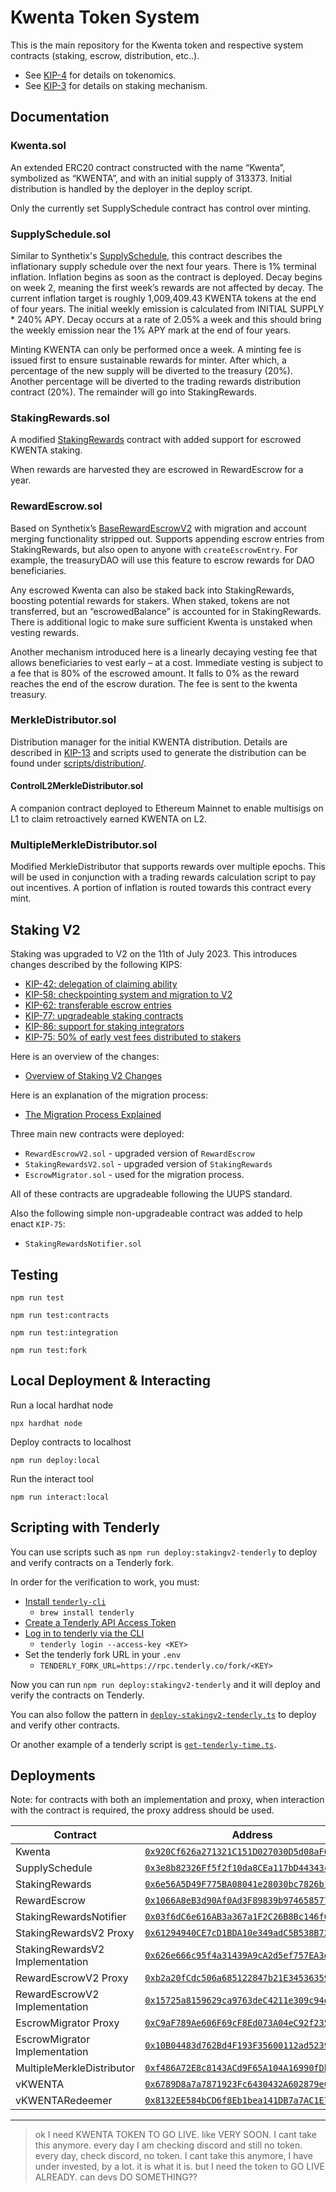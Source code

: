 # Kwenta Token System

This is the main repository for the Kwenta token and respective system contracts (staking, escrow, distribution, etc..). 

- See [KIP-4](https://kips.kwenta.io/kips/kip-4/) for details on tokenomics.
- See [KIP-3](https://kips.kwenta.io/kips/kip-3/) for details on staking mechanism.

## Documentation

### Kwenta.sol

An extended ERC20 contract constructed with the name “Kwenta”, symbolized as “KWENTA”, and with an initial supply of 313373. Initial distribution is handled by the deployer in the deploy script.

Only the currently set SupplySchedule contract has control over minting.

### SupplySchedule.sol

Similar to Synthetix's [SupplySchedule](https://github.com/Synthetixio/synthetix/blob/204b13bfdfd3c67cb48f875fc314b306965f39cf/contracts/SupplySchedule.sol), this contract describes the inflationary supply schedule over the next four years. There is 1% terminal inflation. Inflation begins as soon as the contract is deployed. Decay begins on week 2, meaning the first week’s rewards are not affected by decay. The current inflation target is roughly 1,009,409.43 KWENTA tokens at the end of four years. The initial weekly emission is calculated from INITIAL SUPPLY * 240% APY. Decay occurs at a rate of 2.05% a week and this should bring the weekly emission near the 1% APY mark at the end of four years.

Minting KWENTA can only be performed once a week. A minting fee is issued first to ensure sustainable rewards for minter. After which, a percentage of the new supply will be diverted to the treasury (20%). Another percentage will be diverted to the trading rewards distribution contract (20%). The remainder will go into StakingRewards.

### StakingRewards.sol

A modified [StakingRewards](https://github.com/Synthetixio/synthetix/blob/204b13bfdfd3c67cb48f875fc314b306965f39cf/contracts/StakingRewards.sol) contract with added support for escrowed KWENTA staking.

When rewards are harvested they are escrowed in RewardEscrow for a year.

### RewardEscrow.sol

Based on Synthetix’s [BaseRewardEscrowV2](https://github.com/Synthetixio/synthetix/blob/204b13bfdfd3c67cb48f875fc314b306965f39cf/contracts/BaseRewardEscrowV2.sol) with migration and account merging functionality stripped out. Supports appending escrow entries from StakingRewards, but also open to anyone with `createEscrowEntry`. For example, the treasuryDAO will use this feature to escrow rewards for DAO beneficiaries. 

Any escrowed Kwenta can also be staked back into StakingRewards, boosting potential rewards for stakers. When staked, tokens are not transferred, but an “escrowedBalance” is accounted for in StakingRewards. There is additional logic to make sure sufficient Kwenta is unstaked when vesting rewards. 

Another mechanism introduced here is a linearly decaying vesting fee that allows beneficiaries to vest early – at a cost. Immediate vesting is subject to a fee that is 80% of the escrowed amount. It falls to 0% as the reward reaches the end of the escrow duration. The fee is sent to the kwenta treasury. 

### MerkleDistributor.sol

Distribution manager for the initial KWENTA distribution. Details are described in [KIP-13](https://kips.kwenta.io/kips/kip-13/) and scripts used to generate the distribution can be found under [scripts/distribution/](scripts/distribution/).

#### ControlL2MerkleDistributor.sol

A companion contract deployed to Ethereum Mainnet to enable multisigs on L1 to claim retroactively earned KWENTA on L2. 

### MultipleMerkleDistributor.sol

Modified MerkleDistributor that supports rewards over multiple epochs. This will be used in conjunction with a trading rewards calculation script to pay out incentives. A portion of inflation is routed towards this contract every mint.

## Staking V2

Staking was upgraded to V2 on the 11th of July 2023. This introduces changes described by the following KIPS:
- [KIP-42: delegation of claiming ability](https://github.com/Kwenta/kwenta-state-log/blob/master/kips/kip-042.md)
- [KIP-58: checkpointing system and migration to V2](https://github.com/Kwenta/kwenta-state-log/blob/master/kips/kip-058.md)
- [KIP-62: transferable escrow entries](https://github.com/Kwenta/kwenta-state-log/blob/master/kips/kip-062.md)
- [KIP-77: upgradeable staking contracts](https://github.com/Kwenta/kwenta-state-log/blob/master/kips/kip-077.md)
- [KIP-86: support for staking integrators](https://github.com/Kwenta/kwenta-state-log/blob/master/kips/kip-086.md)
- [KIP-75: 50% of early vest fees distributed to stakers](https://github.com/Kwenta/kwenta-state-log/blob/master/kips/kip-075.md)

Here is an overview of the changes:
- [Overview of Staking V2 Changes](https://github.com/tommyrharper/shared-notes/blob/main/stakingv2/overview/stakingv2-overview-new.md)

Here is an explanation of the migration process:
- [The Migration Process Explained](https://github.com/tommyrharper/shared-notes/blob/main/stakingv2/migration-v2/migration-v2.md)

Three main new contracts were deployed:
- `RewardEscrowV2.sol` - upgraded version of `RewardEscrow`
- `StakingRewardsV2.sol` - upgraded version of `StakingRewards`
- `EscrowMigrator.sol` - used for the migration process.

All of these contracts are upgradeable following the UUPS standard.

Also the following simple non-upgradeable contract was added to help enact `KIP-75`:
- `StakingRewardsNotifier.sol`

## Testing

```
npm run test
```
```
npm run test:contracts
```
```
npm run test:integration
```
```
npm run test:fork
```

## Local Deployment & Interacting

Run a local hardhat node
```
npx hardhat node
```
Deploy contracts to localhost
```
npm run deploy:local
```
Run the interact tool
```
npm run interact:local
```

## Scripting with Tenderly

You can use scripts such as `npm run deploy:stakingv2-tenderly` to deploy and verify contracts on a Tenderly fork.

In order for the verification to work, you must:
- [Install `tenderly-cli`](https://github.com/Tenderly/tenderly-cli)
  - `brew install tenderly`
- [Create a Tenderly API Access Token](https://docs.tenderly.co/other/platform-access/how-to-generate-api-access-tokens)
- [Log in to tenderly via the CLI](https://github.com/Tenderly/tenderly-cli#login)
  - `tenderly login --access-key <KEY>`
- Set the tenderly fork URL in your `.env`
  - `TENDERLY_FORK_URL=https://rpc.tenderly.co/fork/<KEY>`

Now you can run `npm run deploy:stakingv2-tenderly` and it will deploy and verify the contracts on Tenderly.

You can also follow the pattern in [`deploy-stakingv2-tenderly.ts`](./scripts/deploy-stakingv2-tenderly.ts) to deploy and verify other contracts.

Or another example of a tenderly script is [`get-tenderly-time.ts`](./scripts/get-tenderly-time.ts).

## Deployments

Note: for contracts with both an implementation and proxy, when interaction with the contract is required, the proxy address should be used.

| Contract                        | Address                                                                                                                            |
| ------------------------------- | ---------------------------------------------------------------------------------------------------------------------------------- |
| Kwenta                          | [`0x920Cf626a271321C151D027030D5d08aF699456b`](https://optimistic.etherscan.io/token/0x920Cf626a271321C151D027030D5d08aF699456b)   |
| SupplySchedule                  | [`0x3e8b82326Ff5f2f10da8CEa117bD44343ccb9c26`](https://optimistic.etherscan.io/address/0x3e8b82326Ff5f2f10da8CEa117bD44343ccb9c26) |
| StakingRewards                  | [`0x6e56A5D49F775BA08041e28030bc7826b13489e0`](https://optimistic.etherscan.io/address/0x6e56A5D49F775BA08041e28030bc7826b13489e0) |
| RewardEscrow                    | [`0x1066A8eB3d90Af0Ad3F89839b974658577e75BE2`](https://optimistic.etherscan.io/address/0x1066A8eB3d90Af0Ad3F89839b974658577e75BE2) |
| StakingRewardsNotifier          | [`0x03f6dC6e616AB3a367a1F2C26B8Bc146f632b451`](https://optimistic.etherscan.io/address/0x03f6dC6e616AB3a367a1F2C26B8Bc146f632b451) |
| StakingRewardsV2 Proxy          | [`0x61294940CE7cD1BDA10e349adC5B538B722CeB88`](https://optimistic.etherscan.io/address/0x61294940CE7cD1BDA10e349adC5B538B722CeB88) |
| StakingRewardsV2 Implementation | [`0x626e666c95f4a31439A9cA2d5ef757EA3d72A2fd`](https://optimistic.etherscan.io/address/0x626e666c95f4a31439A9cA2d5ef757EA3d72A2fd) |
| RewardEscrowV2 Proxy            | [`0xb2a20fCdc506a685122847b21E34536359E94C56`](https://optimistic.etherscan.io/address/0xb2a20fCdc506a685122847b21E34536359E94C56) |
| RewardEscrowV2 Implementation   | [`0x15725a8159629ca9763deC4211e309c94d9f5CB0`](https://optimistic.etherscan.io/address/0x15725a8159629ca9763deC4211e309c94d9f5CB0) |
| EscrowMigrator Proxy            | [`0xC9aF789Ae606F69cF8Ed073A04eC92f2354b027d`](https://optimistic.etherscan.io/address/0xC9aF789Ae606F69cF8Ed073A04eC92f2354b027d) |
| EscrowMigrator Implementation   | [`0x10B04483d762Bd4F193F35600112ad52391004A7`](https://optimistic.etherscan.io/address/0x10B04483d762Bd4F193F35600112ad52391004A7) |
| MultipleMerkleDistributor       | [`0xf486A72E8c8143ACd9F65A104A16990fDb38be14`](https://optimistic.etherscan.io/address/0xf486A72E8c8143ACd9F65A104A16990fDb38be14) |
| vKWENTA                         | [`0x6789D8a7a7871923Fc6430432A602879eCB6520a`](https://optimistic.etherscan.io/token/0x6789d8a7a7871923fc6430432a602879ecb6520a)   |
| vKWENTARedeemer                 | [`0x8132EE584bCD6f8Eb1bea141DB7a7AC1E72917b9`](https://optimistic.etherscan.io/address/0x8132EE584bCD6f8Eb1bea141DB7a7AC1E72917b9) |

---

> ok I need KWENTA TOKEN TO GO LIVE. like VERY SOON. I cant take this anymore. every day I am checking discord and still no token. every day, check discord, no token. I cant take this anymore, I have under invested, by a lot. it is what it is. but I need the token to GO LIVE ALREADY. can devs DO SOMETHING??
